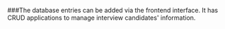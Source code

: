 ###The database entries can be added via the frontend interface. It has CRUD applications to manage interview candidates' information.
